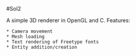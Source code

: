 #Sol2

A simple 3D renderer in OpenGL and C.
Features:  

	* Camera movement
	* Mesh loading
	* Text rendering of Freetype fonts
	* Entity addition/creation
